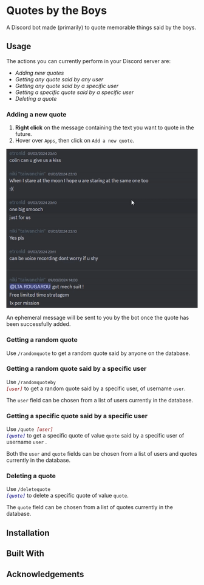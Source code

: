 # Quotes by the Boys

A Discord bot made (primarily) to quote memorable things said by the boys.

## Usage

The actions you can currently perform in your Discord server are:

- _Adding new quotes_
- _Getting any quote said by any user_
- _Getting any quote said by a specific user_
- _Getting a specific quote said by a specific user_
- _Deleting a quote_

### Adding a new quote

1. **Right click** on the message containing the text you want to quote in the future.
2. Hover over `Apps`, then click on `Add a new quote`.

![Demonstration of adding a new quote to the database](/qbtbdemogif.gif)

An ephemeral message will be sent to you by the bot once the quote has been successfully added.

### Getting a random quote

Use `/randomquote` to get a random quote said by anyone on the database.

### Getting a random quote said by a specific user

Use <code>/randomquoteby <span style="color:maroon">_[user]_</span></code> to get a random quote said by a specific user, of username `user`.

The `user` field can be chosen from a list of users currently in the database.

### Getting a specific quote said by a specific user

Use <code>/quote <span style="color:maroon">_[user]_</span> <span style="color:navy">_[quote]_</span></code> to get a specific quote of value `quote` said by a specific user of username `user` .

Both the `user` and `quote` fields can be chosen from a list of users and quotes currently in the database.

### Deleting a quote

Use <code>/deletequote <span style="color:navy">_[quote]_</span></code> to delete a specific quote of value `quote`.

The `quote` field can be chosen from a list of quotes currently in the database.

## Installation

## Built With

## Acknowledgements
